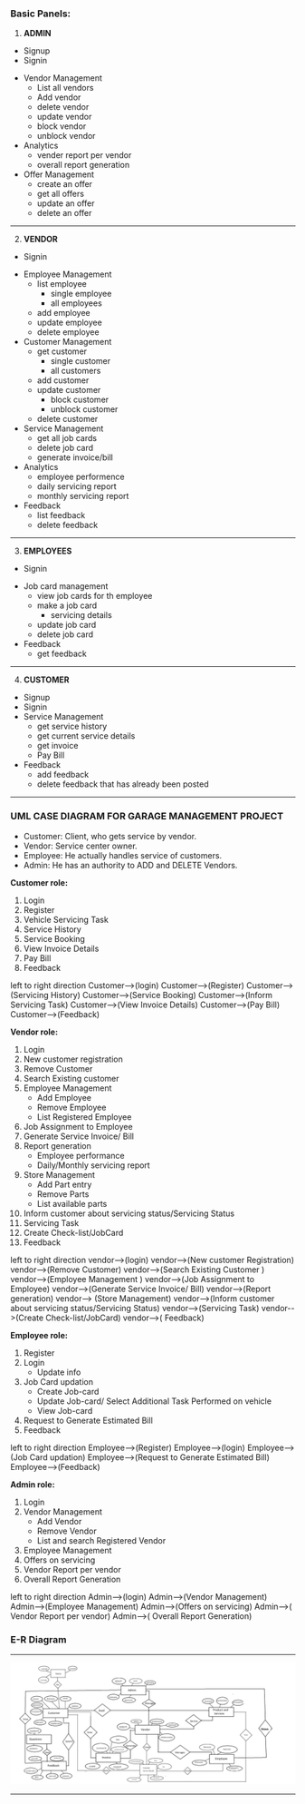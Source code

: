 
### Basic Panels: 

1. **ADMIN**

  - Signup
  - Signin
  * Vendor Management
      - List all vendors
      - Add vendor
      - delete vendor
      - update vendor
      - block vendor
      - unblock vendor
  * Analytics
      - vender report per vendor
      - overall report generation
  * Offer Management
      - create an offer
      - get all offers
      - update an offer
      - delete an offer 
      

<hr>

2. **VENDOR**

 - Signin
 * Employee Management
     - list employee
         + single employee
         + all employees
     - add employee
     - update employee
     - delete employee
 * Customer Management
     - get customer
         + single customer
         + all customers
     - add customer
     - update customer
         + block customer
         + unblock customer
     - delete customer
 * Service Management
     - get all job cards
     - delete job card
     - generate invoice/bill
 * Analytics
     - employee performence
     - daily servicing report
     - monthly servicing report
 * Feedback
     - list feedback
     - delete feedback   

<hr>

3. **EMPLOYEES**

 - Signin
 * Job card management
     - view job cards for th employee
     - make a job card
         + servicing details
     - update job card
     - delete job card
 * Feedback
     - get feedback        
 
<hr>

4. **CUSTOMER**

 * Signup
 * Signin
 * Service Management
     - get service history
     - get current service details
     - get invoice
     - Pay Bill
 * Feedback
     - add feedback
     - delete feedback that has already been posted

<hr>

### UML CASE DIAGRAM FOR GARAGE MANAGEMENT PROJECT
 - Customer: Client, who gets service by vendor.
 - Vendor: Service center owner. 
 - Employee: He actually handles service of customers. 
 - Admin: He has an authority to ADD and DELETE Vendors.

**Customer role:**
1. 	Login
2. 	Register
3. 	Vehicle Servicing Task
4. 	Service History
5. 	Service Booking
6. 	View  Invoice Details
7.  Pay Bill
8. 	Feedback

left to right direction
Customer-->(login)
Customer-->(Register)
Customer-->(Servicing History)
Customer-->(Service Booking)
Customer-->(Inform Servicing Task)
Customer-->(View Invoice Details)
Customer-->(Pay Bill)
Customer-->(Feedback)

**Vendor role:**
1. Login
2. New customer registration
3. Remove Customer
4. Search Existing customer 
5. Employee Management
	- Add Employee
	- Remove Employee
	- List Registered Employee
6.  Job Assignment to Employee
7.  Generate Service Invoice/ Bill
8. Report generation
	- Employee performance
	- Daily/Monthly servicing report
9. Store Management
	- Add Part entry
	- Remove Parts
	- List available parts
10. Inform customer about servicing status/Servicing Status
11. Servicing Task
12. Create Check-list/JobCard
13. Feedback

left to right direction
vendor-->(login)
vendor-->(New customer Registration)
vendor-->(Remove Customer)
vendor-->(Search Existing Customer )
vendor-->(Employee Management )
vendor-->(Job Assignment to Employee)
vendor-->(Generate Service Invoice/ Bill)
vendor-->(Report generation)
vendor--> (Store Management)
vendor-->(Inform customer about servicing status/Servicing Status)
vendor-->(Servicing Task)
vendor-->(Create Check-list/JobCard)
vendor-->( Feedback)

**Employee role:**
1. Register
2. Login 
     - Update info
3. Job Card updation
	 - Create Job-card
	 - Update Job-card/ Select Additional Task Performed on vehicle
	 - View Job-card
4. Request to Generate Estimated Bill
5. Feedback

left to right direction
Employee-->(Register)
Employee-->(login)
Employee-->(Job Card updation)
Employee-->(Request to Generate Estimated Bill)
Employee-->(Feedback)

**Admin role:**
1. Login
2. Vendor Management
     - Add Vendor
	 - Remove Vendor
     - List  and search Registered Vendor
3. Employee Management
4. Offers on servicing
5. Vendor Report per vendor
6. Overall  Report Generation

left to right direction
Admin-->(login)
Admin-->(Vendor Management)
Admin-->(Employee Management)
Admin-->(Offers on servicing)
Admin-->( Vendor Report per vendor)
Admin-->( Overall  Report Generation)

### E-R Diagram

<hr>
<img src="E-R_diagram.png">

<hr>



